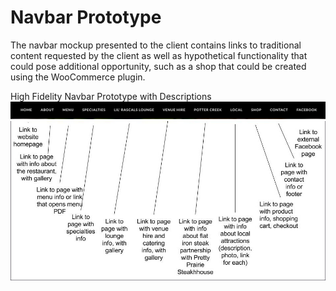 # Navbar Prototype

The navbar mockup presented to the client contains links to traditional content requested by the client as well as hypothetical functionality that could pose additional opportunity, such as a shop that could be created using the WooCommerce plugin. 

High Fidelity Navbar Prototype with Descriptions
![](images/navbar.jpg)
![](images/navbar-drawing.jpg)
